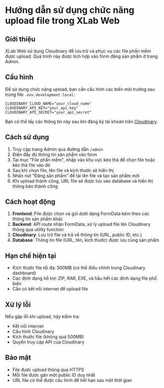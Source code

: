 # Hướng dẫn sử dụng chức năng upload file trong XLab Web

## Giới thiệu

XLab Web sử dụng Cloudinary để lưu trữ và phục vụ các file phần mềm được upload. Quá trình này được tích hợp vào form đăng sản phẩm ở trang Admin.

## Cấu hình

Để sử dụng chức năng upload, bạn cần cấu hình các biến môi trường sau trong file `.env.development.local`:

```
CLOUDINARY_CLOUD_NAME="your_cloud_name"
CLOUDINARY_API_KEY="your_api_key"
CLOUDINARY_API_SECRET="your_api_secret"
```

Bạn có thể lấy các thông tin này sau khi đăng ký tài khoản trên [Cloudinary](https://cloudinary.com/).

## Cách sử dụng

1. Truy cập trang Admin qua đường dẫn `/admin`
2. Điền đầy đủ thông tin sản phẩm vào form
3. Tại mục "File phần mềm", nhấp vào khu vực kéo thả để chọn file hoặc kéo thả file vào đó
4. Sau khi chọn file, tên file và kích thước sẽ hiển thị
5. Nhấn nút "Đăng sản phẩm" để tải lên file và tạo sản phẩm mới
6. Khi upload thành công, URL file sẽ được lưu vào database và hiển thị thông báo thành công

## Cách hoạt động

1. **Frontend**: File được chọn và gửi dưới dạng FormData kèm theo các thông tin sản phẩm khác
2. **Backend**: API route nhận FormData, xử lý upload file lên Cloudinary thông qua utility function
3. **Cloudinary**: Lưu trữ file và trả về thông tin (URL, public ID, etc.)
4. **Database**: Thông tin file (URL, tên, kích thước) được lưu cùng sản phẩm

## Hạn chế hiện tại

- Kích thước file tối đa: 500MB (có thể điều chỉnh trong Cloudinary dashboard)
- Các định dạng hỗ trợ: ZIP, RAR, EXE, và hầu hết các định dạng file phổ biến
- Cần có kết nối internet để upload file

## Xử lý lỗi

Nếu gặp lỗi khi upload, hãy kiểm tra:
- Kết nối internet
- Cấu hình Cloudinary
- Kích thước file (không quá 500MB)
- Quyền truy cập API của Cloudinary

## Bảo mật

- File được upload thông qua HTTPS
- Mỗi file được gán một public ID duy nhất
- URL file có thể được cấu hình để hết hạn sau một thời gian
